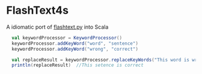 # FlashText4s

A idiomatic port of [flashtext.py](https://github.com/vi3k6i5/flashtext) into Scala

```scala
  val keywordProcessor = KeywordProcessor()
  keywordProcessor.addKeyWord("word", "sentence")
  keywordProcessor.addKeyWord("wrong", "correct")

  val replaceResult = keywordProcessor.replaceKeyWords("This word is wrong")
  println(replaceResult)  //This setence is correct
```